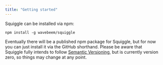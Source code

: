 ```yaml
---
title: "Getting started"
---
```


Squiggle can be installed via npm:

    npm install -g wavebeem/squiggle

Eventually there will be a published npm package for Squiggle, but for now you
can just install it via the GitHub shorthand. Please be aware that Squiggle
fully intends to follow [Semantic Versioning][semver], but is currently version
zero, so things may change at any point.

[semver]: http://semver.org/
